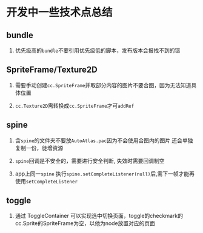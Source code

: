 # 开发中一些技术点总结

## bundle

1. 优先级高的`bundle`不要引用优先级低的脚本，发布版本会报找不到的错


## SpriteFrame/Texture2D

1. 需要手动创建`cc.SpriteFrame`并取部分内容的图片不要合图，因为无法知道具体位置

2. `cc.Texture2D`需转换成`cc.SpriteFrame`才可`addRef`


## spine

1. 含`spine`的文件夹不要放`AutoAtlas.pac`因为不会使用合图内的图片 还会单独复制一份，徒增资源

2. `spine`回调是不安全的，需要进行安全判断, 失效时需要回调制空

3. app上同一`spine` 执行`spine.setCompleteListener(null)`后,需下一帧才能再使用`setCompleteListener`


## toggle

1. 通过 ToggleContainer 可以实现选中切换页面，toggle的checkmark的cc.Sprite的SpriteFrame为空，以他为node放置对应的页面
